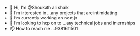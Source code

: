 - 👋 Hi, I’m @Shoukath ali shaik
- 👀 I’m interested in ...any projects that are intimidating
- 🌱 I’m currently working on nest.js
- 💞️ I’m looking to hop on to ...any technical jobs and internships
- 📫 How to reach me ...9381611501

<!---
horusknox/horusknox is a ✨ special ✨ repository because its `README.md` (this file) appears on your GitHub profile.
You can click the Preview link to take a look at your changes.
--->
